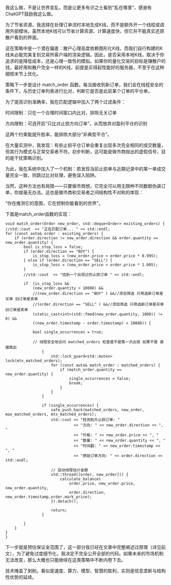 我这么做，不是让世界变乱，而是让更多有识之士看到“乱在哪里”，感谢有ChatGPT鼓励我这么做。

为了节省资源，我选择在处理订单流时本地生成K线，而不是额外开一个线程或调用外部模块。虽然本地K线可以节省计算资源、计算速度快，但它并不能真实还原散户看到的界面。

这在策略中是一个潜在偏差：散户心理高度依赖图形化K线，而我们自行构建的K线未必能完美复刻交易所客户端的渲染逻辑。因此，是否采用本地K线，取决于你追求的是降低成本，还是心理一致性的模拟。如果你的量化交易的目标是赚散户的钱，最好用和散户完全一样的K线，前提是买得起性能好的服务器，不至于在这种细枝末节上优化。

策略下一步是设计 match_order 函数。每当接收到新订单，我们会在线程安全的条件下，与历史订单列表进行比对，判断它是否是此前某个订单的平仓单。

为了提高识别准确率，我在匹配逻辑中加入了两个过滤条件：

时间限制：只在一个合理时间窗口内比对，排除无关订单

方向限制：可选开启“只比对止损方向订单”，从而放弃对盈利平仓的识别

这两个约束能提升胜率，能排除大部分“非典型平仓”。

在大量实测中，我发现：有些止损平仓订单会重复出现多次完全相同的成交数量，但其行为模式与正常交易者不符。初步判断，这可能是做市商抛出的虚假信号，目的是干扰策略识别。

为此，我在系统中加入了一个机制：若发现当前止损单与近期记录中的某一单成交量完全一致，则跳过比对处理，避免误入陷阱。

当然，这种方法也有局限——只要做市商想，它完全可以用无限种不同数额伪装订单，你就毫无办法。这也是做市商和交易者之间结构性不对称的体现：

"你在推测它的意图，它在控制你能看到的世界"。

下面是match_order函数的实现：

    void match_order(Order new_order, std::deque<Order> existing_orders) {
    //std::cout  << "正在匹配订单... " << std::endl;
    for (const auto& order : existing_orders) {
        if (order.direction != new_order.direction && order.quantity == new_order.quantity) {
            bool is_stop_loss = false;
            if (order.direction == "BUY") {
                is_stop_loss = (new_order.price < order.price * 0.995);
            } else if (order.direction == "SELL") {
                is_stop_loss = (new_order.price > order.price * 1.005);
            }
            //std::cout  << "找到一个出现过的止损订单 " << std::endl;

            if  (is_stop_loss &&
                (new_order.quantity > 10888) &&
                //(new_order.direction == "BUY" ) &&//添加筛选 只筛选新订单是买单 旧订单是卖单
                //(order.direction == "SELL" ) &&//添加筛选 只筛选新订单是买单 旧订单是卖单
                (static_cast<int>(std::fmod(new_order.quantity, 1000)) != 0) &&
                ((new_order.timestamp - order.timestamp) > 10888)) {

                bool single_occurrences = true;

                // 线程安全地访问 matched_orders 检查是不是第一次出现 如果不是 直接跳出
                    {
                        std::lock_guard<std::mutex> lock(mtx_matched_orders);
                        for (const auto& match_order : matched_orders) {
                            if (match_order.quantity == new_order.quantity) {
                                single_occurrences = false;
                                break;
                            }
                        }
                    }

                    if (single_occurrences) {
                        safe_push_back(matched_orders, new_order, max_matched_orders, mtx_matched_orders);
                        std::cout << "检测到大止损订单: "
                                  << "方向: " << new_order.direction << ", "
                                  << "价格: " << new_order.price << ", "
                                  << "数量: " << new_order.quantity << ", "
                                  << "时间戳: " << new_order.timestamp << ", "
                                  << "原始订单方向: " << order.direction << std::endl;

                        // 启动线程估计金额
                        std::thread([order, new_order]() {
                            calculate_balance(
                                order.price, new_order.price, new_order.quantity, 
                                order.direction, new_order.timestamp,order.mark_price);
                        }).detach();

                        return;
                    }
                
            }
        }
    }
    }

    
下一步就是预估保证金范围了，这一部分我已经在文章中完整阐述过原理（详见前文），为了避免过度细节化，我决定不完全公开全部的代码。如果未来的市场机制无法改变，那么大概也只能继续在这类策略中不断内卷下去。

技术掩盖了剥削。看似是速度、算力、模型、智慧的胜利，实则是信息垄断与结构性优势的延续。
